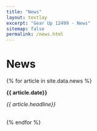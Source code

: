 ```yaml
---
title: "News"
layout: textlay
excerpt: "Gear Up 12499 - News"
sitemap: false
permalink: /news.html
---
```


# News

{% for article in site.data.news %}

<p><b>{{ article.date}}</b></p>
<p><em>{{ article.headline}}</em></p>

<br>
{% endfor %}